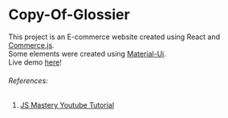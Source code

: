 # Copy-Of-Glossier
This project is an E-commerce website created using React and [Commerce.js](https://commercejs.com/). <br/>
Some elements were created using [Material-Ui](https://material-ui.com/). <br/>
Live demo [here](https://anapimolodec.github.io/glossier-copy/)! <br/>

###### References:
1. [JS Mastery Youtube Tutorial](https://www.youtube.com/watch?v=377AQ0y6LPA&feature=youtu.be&ab_channel=JavaScriptMastery)

